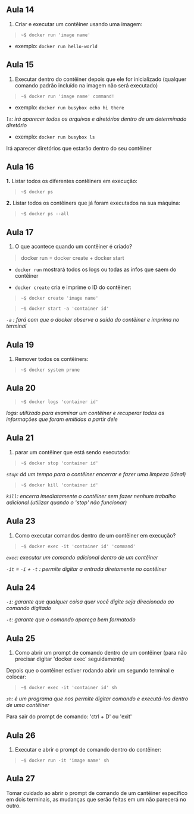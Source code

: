 ## Aula 14

1. Criar e executar um contêiner usando uma imagem:

> `~$ docker run 'image name'`
- exemplo: `docker run hello-world`

## Aula 15

1. Executar dentro do contêiner depois que ele for inicializado 
(qualquer comando padrão incluído na imagem não será executado)

> `~$ docker run 'image name' command!`

- exemplo: `docker run busybox echo hi there`

_`ls`: irá aparecer todos os arquivos e diretórios dentro de um determinado diretório_

- exemplo: `docker run busybox ls`

Irá aparecer diretórios que estarão dentro do seu contêiner

## Aula 16

**1.** Listar todos os diferentes contêiners em execução:

> `~$ docker ps`

**2.** Listar todos os contêiners que já foram executados na sua máquina:

> `~$ docker ps --all`

## Aula 17 

1. O que acontece quando um contêiner é criado?

> docker run = docker create + docker start

- `docker run` mostrará todos os logs ou todas as infos que saem do contêiner

- `docker create` cria e imprime o ID do contêiner:

> `~$ docker create 'image name'` 

> `~$ docker start -a 'container id'`

_`-a` : fará com que o docker observe a saída do contẽiner e imprima no terminal_

## Aula 19

1. Remover todos os contêiners:

> `~$ docker system prune`

## Aula 20

> `~$ docker logs 'container id'`

_logs: utilizado para examinar um contêiner e recuperar todas as informações que foram emitidas a partir dele_

## Aula 21

1. parar um contêiner que está sendo executado:

> `~$ docker stop 'container id'`

_`stop`: dá um tempo para o contêiner encerrar e fazer uma limpeza (ideal)_

> `~$ docker kill 'container id'`

_`kill`: encerra imediatamente o contêiner sem fazer nenhum trabalho adicional (utilizar quando o 'stop' não funcionar)_

## Aula 23

1. Como executar comandos dentro de um contêiner em execução?

> `~$ docker exec -it 'container id' 'command'`

_`exec`: executar um comando adicional dentro de um contêiner_

_`-it` = `-i` + `-t` : permite digitar a entrada diretamente no contêiner_

## Aula 24

_`-i`: garante que qualquer coisa quer vocẽ digite seja direcionado ao comando digitado_

_`-t`: garante que o comando apareça bem formatado_

## Aula 25 

1. Como abrir um prompt de comando dentro de um contêiner (para não precisar digitar 'docker exec' seguidamente)

Depois que o contêiner estiver rodando abrir um segundo terminal e colocar:

> `~$ docker exec -it 'container id' sh`

_`sh`: é um programa que nos permite digitar comando e executá-los dentro de uma contêiner_

Para sair do prompt de comando: 'ctrl + D' ou 'exit'

## Aula 26 

1. Executar e abrir o prompt de comando dentro do contêiner:

> `~$ docker run -it 'image name' sh` 

## Aula 27 

Tomar cuidado ao abrir o prompt de comando de um cantêiner específico em dois terminais, as mudanças que serão feitas em um não parecerá no outro.